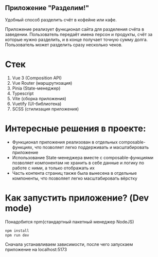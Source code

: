 ## Приложение "Разделим!"

Удобный способ разделить счёт в кофейне или кафе.

Приложение реализует функционал сайта для разделения счёта в заведении. Пользователь передаёт имена персон и продукты, счёт за которые нужно разделить, и в конце получает точную сумму долга. Пользователь может разделить сразу несколько чеков.

# Стек

1. Vue 3 (Composition API)
2. Vue Router (маршрутизация)
3. Pinia (State-менеджер)
4. Typescript
5. Vite (сборка приложения)
6. Vuetify (UI-библиотека)
7. SCSS (стилизация приложения)

# Интересные решения в проекте:

- Функционал приложения реализован в отдельных composable-функциях, что позволяет легко поддерживать и масштабировать приложение
- Использование State-менеджера вместе с composable-функциями позволяет компонентам не хранить в себе данные и логику по работе с ними, а только отображать их
- Часть контента страниц также была вынесена в отдельные компоненты, что позволяет легко масштабировать вёрстку

# Как запустить приложение? (Dev mode)

Понадобится npm(стандартный пакетный менеджер NodeJS)

```sh
npm install
npm run dev
```

Сначала устанавливаем зависимости, после чего запускаем приложение на localhost:5173